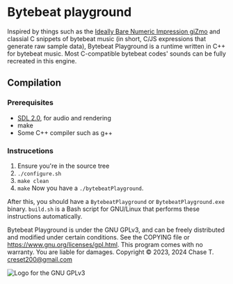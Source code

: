 # Bytebeat playground
Inspired by things such as the [Ideally Bare Numeric Impression giZmo](http://viznut.fi/ibniz/) and classial C snippets of bytebeat music (in short, C/JS expressions that generate raw sample data), Bytebeat Playground is a runtime written in C++ for bytebeat music. Most C-compatible bytebeat codes' sounds can be fully recreated in this engine.

## Compilation
### Prerequisites
* [SDL 2.0](https://www.libsdl.org/), for audio and rendering
* make
* Some C++ compiler such as g++
### Instrucetions
1. Ensure you're in the source tree
2. `./configure.sh`
3. `make clean`
4. `make`
Now you have a `./bytebeatPlayground`.

After this, you should have a `BytebeatPlayground` or `BytebeatPlayground.exe` binary. `build.sh` is a Bash script for GNU/Linux that performs these instructions automatically.

Bytebeat Playground is under the GNU GPLv3, and can be freely distributed and modified under certain conditions. See the COPYING file or <https://www.gnu.org/licenses/gpl.html>. This program comes with no warranty. You are liable for damages.
Copyright © 2023, 2024 Chase T. <creset200@gmail.com>

![Logo for the GNU GPLv3](https://www.gnu.org/graphics/gplv3-with-text-136x68.png)
